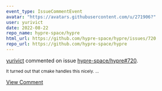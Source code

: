 ```yaml
---
event_type: IssueCommentEvent
avatar: "https://avatars.githubusercontent.com/u/271906?"
user: yurivict
date: 2022-08-22
repo_name: hypre-space/hypre
html_url: https://github.com/hypre-space/hypre/issues/720
repo_url: https://github.com/hypre-space/hypre
---
```


<a href='https://github.com/yurivict' target='_blank'>yurivict</a> commented on issue <a href='https://github.com/hypre-space/hypre/issues/720' target='_blank'>hypre-space/hypre#720</a>.

<small>It turned out that cmake handles this nicely....</small>

<a href='https://github.com/hypre-space/hypre/issues/720' target='_blank'>View Comment</a>